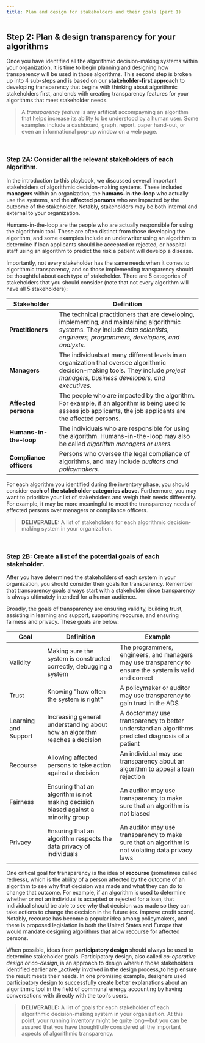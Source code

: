 ```yaml
---
title: Plan and design for stakeholders and their goals (part 1)
---
```


## Step 2: Plan & design transparency for your algorithms

Once you have identified all the algorithmic decision-making systems within your organization, it is time to begin planning and designing how transparency will be used in those algorithms. This second step is broken up into 4 sub-steps and is based on our **stakeholder-first approach** to developing transparency that begins with thinking about algorithmic stakeholders first, and ends with creating transparency features for your algorithms that meet stakeholder needs.

> A _transparency feature_ is any artificat accompayning an algorithm that helps increase its ability to be understood by a human user. Some examples include a dashboard, graph, report, paper hand-out, or even an informational pop-up window on a web page.

<br>

### Step 2A: Consider all the relevant stakeholders of each algorithm.

In the introduction to this playbook, we discussed several important stakeholders of algorithmic decision-making systems. These included **managers** within an organization, the **humans-in-the-loop** who actually use the systems, and the **affected persons** who are impacted by the outcome of the stakeholder. Notably, stakeholders may be both internal and external to your organization.

Humans-in-the-loop are the people who are actually responsible for using the algorithmic tool. These are often distinct from those developing the algorithm, and some examples include an underwriter using an algorithm to determine if loan applicants should be accepted or rejected, or hospital staff using an algorithm to predict the risk a patient will develop a disease.

Importantly, not every stakeholder has the same needs when it comes to algorithmic transparency, and so those implementing transparency should be thoughtful about each type of stakeholder. There are 5 categories of stakeholders that you should consider (note that not every algorithm will have all 5 stakeholders):

| **Stakeholder**         | **Definition**                                                                                                                                                                        |
|-------------------------|---------------------------------------------------------------------------------------------------------------------------------------------------------------------------------------|
| **Practitioners**       | The technical practitioners that are developing, implementing, and maintaining algorithmic systems. They include _data scientists, engineers, programmers, developers, and analysts._ |
| **Managers**            | The individuals at many different levels in an organization that oversee algorithmic decision-making tools. They include _project managers, business developers, and executives._     |
| **Affected persons**    | The people who are impacted by the algorithm. For example, if an algorithm is being used to assess job applicants, the job applicants are the affected persons.                       |
| **Humans-in-the-loop**  | The individuals who are responsible for using the algorithm. Humans-in-the-loop may also be called _algorithm managers or users._                                                     |
| **Compliance officers** | Persons who oversee the legal compliance of algorithms, and may include _auditors and policymakers._                                                                                  |

For each algorithm you identified during the inventory phase, you should consider **each of the stakeholder categories above.** Furthermore, you may want to prioritize your list of stakeholders and weigh their needs differently. For example, it may be more meaningful to meet the transparency needs of affected persons over managers or compliance officers.

> **DELIVERABLE:** A list of stakeholders for each algorithmic decision-making system in your organization.

<br>

### Step 2B: Create a list of the potential goals of each stakeholder.

After you have determined the stakeholders of each system in your organization, you should consider their goals for transparency. Remember that transparency goals always start with a stakeholder since transparency is always ultimately intended for a human audience.

Broadly, the goals of transparency are ensuring validity, building trust, assisting in learning and support, supporting recourse, and ensuring fairness and privacy. These goals are below:

| Goal                 | Definition                                                                        | Example                                                                                                 |
|----------------------|-----------------------------------------------------------------------------------|---------------------------------------------------------------------------------------------------------|
| Validity             | Making sure the system is constructed correctly, debugging a system               | The programmers, engineers, and managers may use transparency to ensure the system is valid and correct |
| Trust                | Knowing "how often the system is right"                                           | A policymaker or auditor may use transparency to gain trust in the ADS                                  |
| Learning and Support | Increasing general understanding about how an algorithm reaches a decision        | A doctor may use transparency to better understand an algorithms predicted diagnosis of a patient       |
| Recourse             | Allowing affected persons to take action against a decision                       | An individual may use transparency about an algorithm to appeal a loan rejection                        |
| Fairness             | Ensuring that an algorithm is not making decision biased against a minority group | An auditor may use transparency to make sure that an algorithm is not biased                            |
| Privacy              | Ensuring that an algorithm respects the data privacy of individuals               | An auditor may use transparency to make sure that an algorithm is not violating data privacy laws       |

One critical goal for transparency is the idea of **recourse** (sometimes called redress), which is the ability of a person affected by the outcome of an algorithm to see why that decision was made and what they can do to change that outcome. For example, if an algorithm is used to determine whether or not an individual is accepted or rejected for a loan, that individual should be able to see why that decision was made so they can take actions to change the decision in the future (ex. improve credit score). Notably, recourse has become a popular idea among policymakers, and there is proposed legislation in both the United States and Europe that would mandate designing algorithms that allow recourse for affected persons.

When possible, ideas from **participatory design** should always be used to determine stakeholder goals. Participatory design, also called _co-operative design or co-design_, is an approach to design wherein those stakeholders identified earlier are _actively involved in the design process_to help ensure the result meets their needs. In one promising example, designers used participatory design to successfully create better explanations about an algorithmic tool in the field of communal energy accounting by having conversations with directly with the tool's users.

> **DELIVERABLE:** A list of goals for each stakeholder of each algorithmic decision-making system in your organization. At this point, your running inventory might be quite long&mdash;but you can be assured that you have thoughtfully considered all the important aspects of algorithmic transparency.